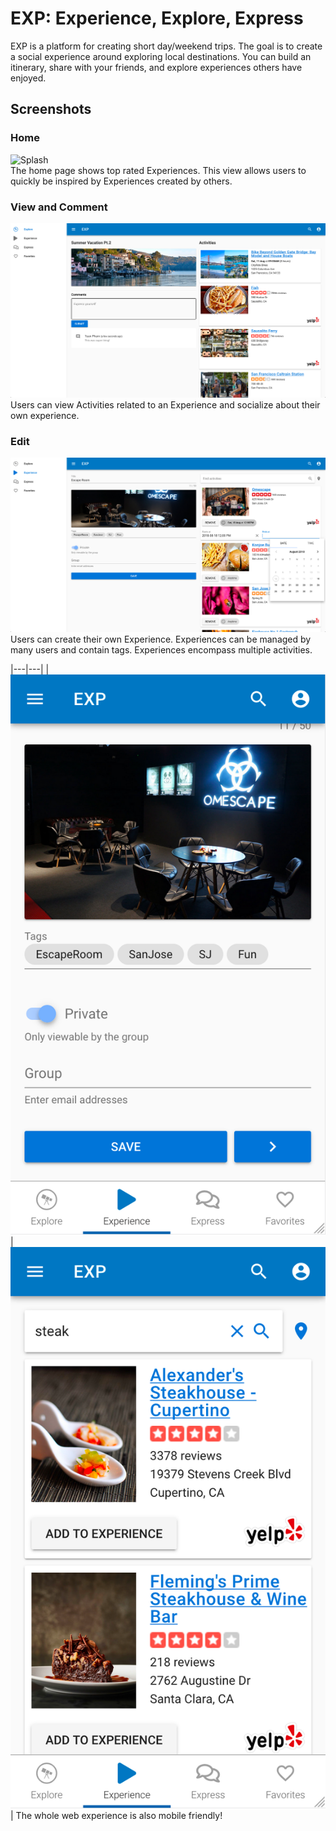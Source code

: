 EXP: Experience, Explore, Express
=================================
EXP is a platform for creating short day/weekend trips. The goal is to create a social experience around exploring local destinations. You can build an itinerary, share with your friends, and explore experiences others have enjoyed.
  
Screenshots
-----------
### Home
![Splash](screenshots/Splash.png?raw=true "Splash")  
The home page shows top rated Experiences. This view allows users to quickly be inspired by Experiences created by others.
  
### View and Comment
![View and Comment](screenshots/View%20And%20Comment.png?raw=true "View and Comment")  
Users can view Activities related to an Experience and socialize about their own experience.
  
### Edit
![Edit](screenshots/Edit.png?raw=true "Edit")  
Users can create their own Experience. Experiences can be managed by many users and contain tags. Experiences encompass multiple activities.

|---|---|
| ![Mobile Edit Experience](screenshots/Mobile%20Edit%20Experience.png?raw=true&s=200 "Mobile Edit Experience") | ![Mobile Edit Activities](screenshots/Mobile%20Edit%20Activities.png?raw=true "Mobile Edit Activities") |
The whole web experience is also mobile friendly!
